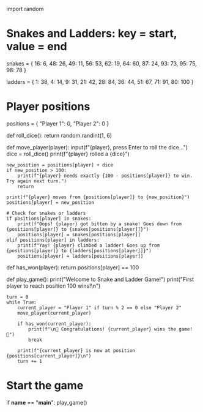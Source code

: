 import random

# Snakes and Ladders: key = start, value = end
snakes = {
    16: 6,
    48: 26,
    49: 11,
    56: 53,
    62: 19,
    64: 60,
    87: 24,
    93: 73,
    95: 75,
    98: 78
}

ladders = {
    1: 38,
    4: 14,
    9: 31,
    21: 42,
    28: 84,
    36: 44,
    51: 67,
    71: 91,
    80: 100
}

# Player positions
positions = {
    "Player 1": 0,
    "Player 2": 0
}

def roll_dice():
    return random.randint(1, 6)

def move_player(player):
    input(f"{player}, press Enter to roll the dice...")
    dice = roll_dice()
    print(f"{player} rolled a {dice}")

    new_position = positions[player] + dice
    if new_position > 100:
        print(f"{player} needs exactly {100 - positions[player]} to win. Try again next turn.")
        return

    print(f"{player} moves from {positions[player]} to {new_position}")
    positions[player] = new_position

    # Check for snakes or ladders
    if positions[player] in snakes:
        print(f"Oops! {player} got bitten by a snake! Goes down from {positions[player]} to {snakes[positions[player]]}")
        positions[player] = snakes[positions[player]]
    elif positions[player] in ladders:
        print(f"Yay! {player} climbed a ladder! Goes up from {positions[player]} to {ladders[positions[player]]}")
        positions[player] = ladders[positions[player]]

def has_won(player):
    return positions[player] == 100

def play_game():
    print("Welcome to Snake and Ladder Game!")
    print("First player to reach position 100 wins!\n")

    turn = 0
    while True:
        current_player = "Player 1" if turn % 2 == 0 else "Player 2"
        move_player(current_player)

        if has_won(current_player):
            print(f"\n🎉 Congratulations! {current_player} wins the game! 🎉")
            break

        print(f"{current_player} is now at position {positions[current_player]}\n")
        turn += 1

# Start the game
if __name__ == "__main__":
    play_game()
